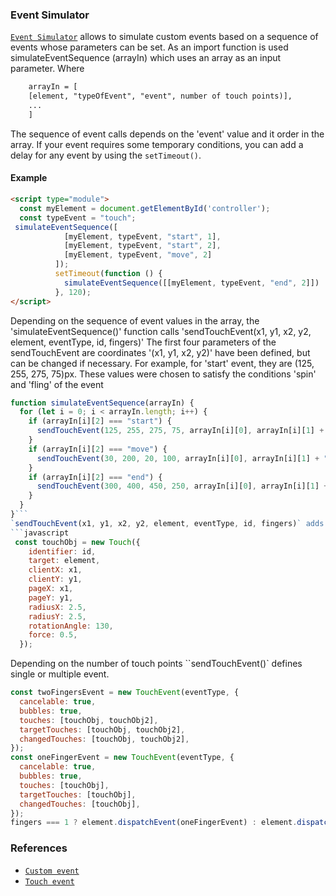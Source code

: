 ### Event Simulator
[`Event Simulator`](https://github.com/Halochkin/Components/blob/master/Gestures/EventSimulator/src/EventSimulator.js) allows to simulate custom events based on a sequence of events whose parameters can be set.
As an import function is used simulateEventSequence (arrayIn) which uses an array as an input parameter.
Where 
```html
    arrayIn = [
    [element, "typeOfEvent", "event", number of touch points)],
    ...
    ]
```
The sequence of event calls depends on the 'event' value and it order in the array.
If your event requires some temporary conditions, you can add a delay for any event by using the `setTimeout()`.
#### Example

```html
<script type="module">
  const myElement = document.getElementById('controller');
  const typeEvent = "touch";
 simulateEventSequence([
            [myElement, typeEvent, "start", 1],
            [myElement, typeEvent, "start", 2],
            [myElement, typeEvent, "move", 2]
          ]);
          setTimeout(function () {
            simulateEventSequence([[myElement, typeEvent, "end", 2]])
          }, 120); 
</script>
```
Depending on the sequence of event values in the array, the 'simulateEventSequence()' function calls
'sendTouchEvent(x1, y1, x2, y2, element, eventType, id, fingers)'
The first four parameters of the sendTouchEvent are coordinates '(x1, y1, x2, y2)' have been defined, but can be changed if necessary.
For example, for 'start' event, they are (125, 255, 275, 75)px.
These values were chosen to satisfy the conditions 'spin' and 'fling' of the event
```javascript
function simulateEventSequence(arrayIn) {
  for (let i = 0; i < arrayIn.length; i++) {
    if (arrayIn[i][2] === "start") {
      sendTouchEvent(125, 255, 275, 75, arrayIn[i][0], arrayIn[i][1] + "start", i, arrayIn[i][3]);
    }
    if (arrayIn[i][2] === "move") {
      sendTouchEvent(30, 200, 20, 100, arrayIn[i][0], arrayIn[i][1] + "move", i, arrayIn[i][3]);
    }
    if (arrayIn[i][2] === "end") {
      sendTouchEvent(300, 400, 450, 250, arrayIn[i][0], arrayIn[i][1] + "end", i, arrayIn[i][3]);
    }
  }
}```
`sendTouchEvent(x1, y1, x2, y2, element, eventType, id, fingers)` adds the following values for events.
```javascript
 const touchObj = new Touch({
    identifier: id,
    target: element,
    clientX: x1,
    clientY: y1,
    pageX: x1,
    pageY: y1,
    radiusX: 2.5,
    radiusY: 2.5,
    rotationAngle: 130,
    force: 0.5,
  });
  ```
  Depending on the number of touch points ``sendTouchEvent()` defines single or multiple event.
  ```javascript
  const twoFingersEvent = new TouchEvent(eventType, {
    cancelable: true,
    bubbles: true,
    touches: [touchObj, touchObj2],
    targetTouches: [touchObj, touchObj2],
    changedTouches: [touchObj, touchObj2],
  });
  const oneFingerEvent = new TouchEvent(eventType, {
    cancelable: true,                                 
    bubbles: true,                                       
    touches: [touchObj],
    targetTouches: [touchObj],
    changedTouches: [touchObj],
  });
  fingers === 1 ? element.dispatchEvent(oneFingerEvent) : element.dispatchEvent(twoFingersEvent);
  ```
  ### References
  * [`Custom event`](https://developer.mozilla.org/en-US/docs/Web/API/CustomEvent)
  * [`Touch event`](https://developer.mozilla.org/en-US/docs/Web/API/Touch_events)
